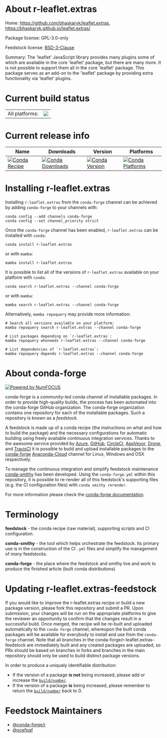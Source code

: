 About r-leaflet.extras
======================

Home: https://github.com/bhaskarvk/leaflet.extras, https://bhaskarvk.github.io/leaflet.extras/

Package license: GPL-3.0-only

Feedstock license: [BSD-3-Clause](https://github.com/conda-forge/r-leaflet.extras-feedstock/blob/main/LICENSE.txt)

Summary: The 'leaflet' JavaScript library provides many plugins some of which are available in the core 'leaflet' package, but there are many more. It is not possible to support them all in the core 'leaflet' package. This package serves as an add-on to the 'leaflet' package by providing extra functionality via 'leaflet' plugins.

Current build status
====================


<table><tr><td>All platforms:</td>
    <td>
      <a href="https://dev.azure.com/conda-forge/feedstock-builds/_build/latest?definitionId=1302&branchName=main">
        <img src="https://dev.azure.com/conda-forge/feedstock-builds/_apis/build/status/r-leaflet.extras-feedstock?branchName=main">
      </a>
    </td>
  </tr>
</table>

Current release info
====================

| Name | Downloads | Version | Platforms |
| --- | --- | --- | --- |
| [![Conda Recipe](https://img.shields.io/badge/recipe-r--leaflet.extras-green.svg)](https://anaconda.org/conda-forge/r-leaflet.extras) | [![Conda Downloads](https://img.shields.io/conda/dn/conda-forge/r-leaflet.extras.svg)](https://anaconda.org/conda-forge/r-leaflet.extras) | [![Conda Version](https://img.shields.io/conda/vn/conda-forge/r-leaflet.extras.svg)](https://anaconda.org/conda-forge/r-leaflet.extras) | [![Conda Platforms](https://img.shields.io/conda/pn/conda-forge/r-leaflet.extras.svg)](https://anaconda.org/conda-forge/r-leaflet.extras) |

Installing r-leaflet.extras
===========================

Installing `r-leaflet.extras` from the `conda-forge` channel can be achieved by adding `conda-forge` to your channels with:

```
conda config --add channels conda-forge
conda config --set channel_priority strict
```

Once the `conda-forge` channel has been enabled, `r-leaflet.extras` can be installed with `conda`:

```
conda install r-leaflet.extras
```

or with `mamba`:

```
mamba install r-leaflet.extras
```

It is possible to list all of the versions of `r-leaflet.extras` available on your platform with `conda`:

```
conda search r-leaflet.extras --channel conda-forge
```

or with `mamba`:

```
mamba search r-leaflet.extras --channel conda-forge
```

Alternatively, `mamba repoquery` may provide more information:

```
# Search all versions available on your platform:
mamba repoquery search r-leaflet.extras --channel conda-forge

# List packages depending on `r-leaflet.extras`:
mamba repoquery whoneeds r-leaflet.extras --channel conda-forge

# List dependencies of `r-leaflet.extras`:
mamba repoquery depends r-leaflet.extras --channel conda-forge
```


About conda-forge
=================

[![Powered by
NumFOCUS](https://img.shields.io/badge/powered%20by-NumFOCUS-orange.svg?style=flat&colorA=E1523D&colorB=007D8A)](https://numfocus.org)

conda-forge is a community-led conda channel of installable packages.
In order to provide high-quality builds, the process has been automated into the
conda-forge GitHub organization. The conda-forge organization contains one repository
for each of the installable packages. Such a repository is known as a *feedstock*.

A feedstock is made up of a conda recipe (the instructions on what and how to build
the package) and the necessary configurations for automatic building using freely
available continuous integration services. Thanks to the awesome service provided by
[Azure](https://azure.microsoft.com/en-us/services/devops/), [GitHub](https://github.com/),
[CircleCI](https://circleci.com/), [AppVeyor](https://www.appveyor.com/),
[Drone](https://cloud.drone.io/welcome), and [TravisCI](https://travis-ci.com/)
it is possible to build and upload installable packages to the
[conda-forge](https://anaconda.org/conda-forge) [Anaconda-Cloud](https://anaconda.org/)
channel for Linux, Windows and OSX respectively.

To manage the continuous integration and simplify feedstock maintenance
[conda-smithy](https://github.com/conda-forge/conda-smithy) has been developed.
Using the ``conda-forge.yml`` within this repository, it is possible to re-render all of
this feedstock's supporting files (e.g. the CI configuration files) with ``conda smithy rerender``.

For more information please check the [conda-forge documentation](https://conda-forge.org/docs/).

Terminology
===========

**feedstock** - the conda recipe (raw material), supporting scripts and CI configuration.

**conda-smithy** - the tool which helps orchestrate the feedstock.
                   Its primary use is in the construction of the CI ``.yml`` files
                   and simplify the management of *many* feedstocks.

**conda-forge** - the place where the feedstock and smithy live and work to
                  produce the finished article (built conda distributions)


Updating r-leaflet.extras-feedstock
===================================

If you would like to improve the r-leaflet.extras recipe or build a new
package version, please fork this repository and submit a PR. Upon submission,
your changes will be run on the appropriate platforms to give the reviewer an
opportunity to confirm that the changes result in a successful build. Once
merged, the recipe will be re-built and uploaded automatically to the
`conda-forge` channel, whereupon the built conda packages will be available for
everybody to install and use from the `conda-forge` channel.
Note that all branches in the conda-forge/r-leaflet.extras-feedstock are
immediately built and any created packages are uploaded, so PRs should be based
on branches in forks and branches in the main repository should only be used to
build distinct package versions.

In order to produce a uniquely identifiable distribution:
 * If the version of a package **is not** being increased, please add or increase
   the [``build/number``](https://docs.conda.io/projects/conda-build/en/latest/resources/define-metadata.html#build-number-and-string).
 * If the version of a package **is** being increased, please remember to return
   the [``build/number``](https://docs.conda.io/projects/conda-build/en/latest/resources/define-metadata.html#build-number-and-string)
   back to 0.

Feedstock Maintainers
=====================

* [@conda-forge/r](https://github.com/conda-forge/r/)
* [@ocefpaf](https://github.com/ocefpaf/)

